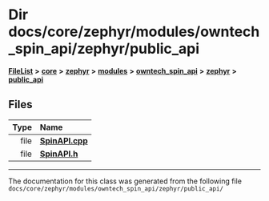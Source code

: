

# Dir docs/core/zephyr/modules/owntech\_spin\_api/zephyr/public\_api



[**FileList**](files.md) **>** [**core**](dir_771164b9325b04f1442f7a3ffa8ecb89.md) **>** [**zephyr**](dir_09002e7ce91f09aeb040dfd1861a47f4.md) **>** [**modules**](dir_6d0fb8ab814c517e7f155fb837e32f72.md) **>** [**owntech\_spin\_api**](dir_87330bcbf7fe698536ea5946c1b90585.md) **>** [**zephyr**](dir_83abe2f3de580445b50d57f614c989e1.md) **>** [**public\_api**](dir_9feddb36ca121fb6172e0f3e47b6ec72.md)












## Files

| Type | Name |
| ---: | :--- |
| file | [**SpinAPI.cpp**](SpinAPI_8cpp.md) <br> |
| file | [**SpinAPI.h**](SpinAPI_8h.md) <br> |



























































------------------------------
The documentation for this class was generated from the following file `docs/core/zephyr/modules/owntech_spin_api/zephyr/public_api/`

